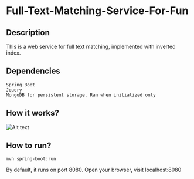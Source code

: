 # Full-Text-Matching-Service-For-Fun
## Description
This is a web service for full text matching, implemented with inverted index.

## Dependencies
```
Spring Boot
Jquery
MongoDB for persistent storage. Ran when initialized only
```

## How it works?
![Alt text](https://qph.fs.quoracdn.net/main-qimg-64eb40af5510bc3e201726674197b3dc.webp)

## How to run?
```
mvn spring-boot:run
```
By default, it runs on port 8080.
Open your browser, visit localhost:8080
